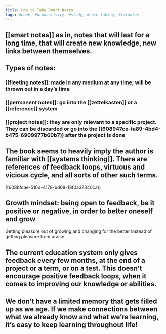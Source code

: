 ```yaml
---
title: How to Take Smart Notes
tags: #book, #productivity, #study, #note-taking, #litnotes
---
```


##
## [[smart notes]] as in, notes that will last for a long time, that will create new knowledge, new links between themselves.
## Types of notes:
### [[fleeting notes]]: made in any medium at any time; will be thrown out in a day’s time
### [[permanent notes]]: go into the [[zettelkasten]] or a  [[reference]] system
### [[project notes]]: they are only relevant to a specific project. They can be discarded or go into the ((608947ce-fa89-4bd4-b475-6909977b60b7)) after the project is done
## The book seems to heavily imply the author is familiar with [[systems thinking]]. There are references of feedback loops, virtuous and vicious cycle, and all sorts of other such terms.
((608bfcae-510d-4179-bd68-18f0a37340ca))
## Growth mindset: being open to feedback, be it positive or negative, in order to better oneself and grow
Getting pleasure out of growing and changing for the better instead of getting pleasure from praise.
## The current education system only gives feedback every few months, at the end of a project or a term, or on a test. This doesn’t encourage positive feedback loops, when it comes to improving our knowledge or abilities.
## We don’t have a limited memory that gets filled up as we age. If we make connections between what we already know and what we’re learning, it’s easy to keep learning throughout life!
##